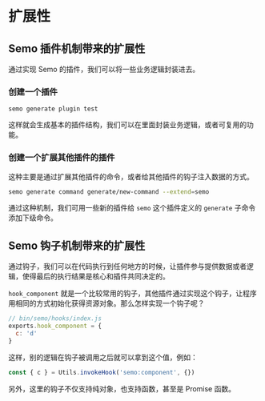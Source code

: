 # 扩展性

## Semo 插件机制带来的扩展性

通过实现 Semo 的插件，我们可以将一些业务逻辑封装进去。

### 创建一个插件

```
semo generate plugin test
```

这样就会生成基本的插件结构，我们可以在里面封装业务逻辑，或者可复用的功能。

### 创建一个扩展其他插件的插件

这种主要是通过扩展其他插件的命令，或者给其他插件的钩子注入数据的方式。

```bash
semo generate command generate/new-command --extend=semo
```

通过这种机制，我们可用一些新的插件给 `semo` 这个插件定义的 `generate` 子命令添加下级命令。

## Semo 钩子机制带来的扩展性

通过钩子，我们可以在代码执行到任何地方的时候，让插件参与提供数据或者逻辑，使得最后的执行结果是核心和插件共同决定的。

`hook_component` 就是一个比较常用的钩子，其他插件通过实现这个钩子，让程序用相同的方式初始化获得资源对象。那么怎样实现一个钩子呢？

```js
// bin/semo/hooks/index.js
exports.hook_component = {
  c: 'd'
}
```

这样，别的逻辑在钩子被调用之后就可以拿到这个值，例如：

```js
const { c } = Utils.invokeHook('semo:component', {})
```

另外，这里的钩子不仅支持纯对象，也支持函数，甚至是 Promise 函数。
